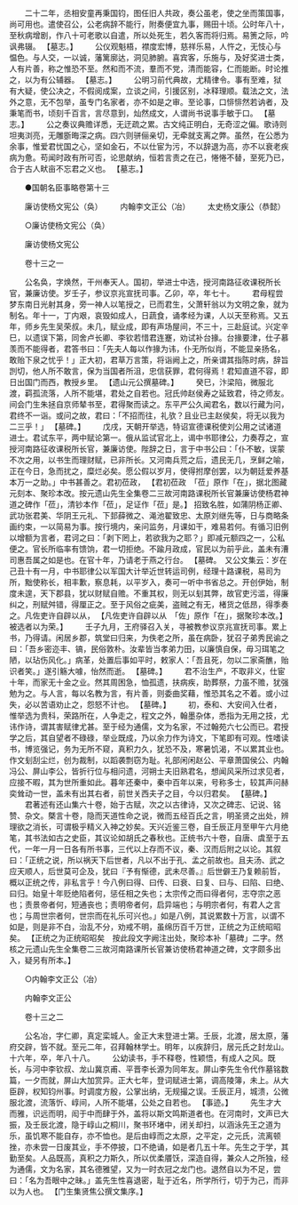 <!-- { "loadSidebar": true } -->
　　二十二年，丞相安童再秉国钧，图任旧人共政，奏公虽老，使之坐而策国事，尚可用也。遣使召公，公老病辞不能行，附奏便宜九事，赐田十顷。公时年八十，至秋病增剧，作八十可老歌以自遣，所以处死生，若久客而将归焉。易箦之际，吟讽弗辍。 【墓志。】 
　　公仪观魁梧，襟度宏博，慈祥乐易，人忤之，无忮心与愠色。与人交，一以诚，藩篱廓达，洞见肺腑。喜宾客，乐施与，及好奖进士类，人有片善，称之惟恐不至。然和而不流，羣而不党，清而能容，仁而能断。时论推之，以为有公辅器。 【墓志。】 
　　公明习前代典故，尤精律令。事有至难，狱有大疑，使公决之，不假阅成案，立谈之间，引援区别，冰释理顺。载法之文，法外之意，无不包举，虽专门名家者，亦不如是之审。至论事，口悱悱然若讷者，及秉笔而书，顷刻千百言，言尽意到，灿然成文，人谓尚书说事手敏于口。 【墓志。】 
　　公之奏议典赡详悉，无迂疏之累。古文纯正明白，无奇涩之偏。歌诗则坦夷浏亮，无雕斵晦深之病。四六则骈俪亲切，无牵就支离之弊。虽然，在公悉为余事，惟爱君忧国之心，坚如金石，不以仕宦为污，不以辞退为高，亦不以衰老疾病为惫。苟闻时政有所可否，论思献纳，恒若言责之在己，惓惓不替，至死乃已，合于古人畎亩不忘君之义也。 【墓志。】 

　　●国朝名臣事略卷第十三 

　　廉访使杨文宪公（奂） 
　　内翰李文正公（冶） 
　　太史杨文康公（恭懿） 

　　○廉访使杨文宪公（奂） 

　　廉访使杨文宪公 

　　卷十三之一 

　　公名奂，字焕然，干州奉天人。国初，举进士中选，授河南路征收课税所长官，兼廉访使。岁壬子，参议京兆宣抚司事。乙卯，卒，年七十。 
　　君母程尝梦东南日光射其身，旁一神人以笔授之，已而君生，父萧轩翁以为文明之象，就为制名。年十一，丁内艰，哀毁如成人，日蔬食，诵孝经为课，人以天至称焉。又五年，师乡先生吴荣叔。未几，赋业成，即有声场屋间，不三十，三赴庭试。兴定辛巳，以遗误下第，同舍卢长卿、李钦若惜君连蹇，劝试补台掾。台掾要津，仕子慕羡而不能得者，君答书曰：「先夫人每以作掾为讳，仆无所似肖，不能显亲扬名，敢贻下泉之忧乎！」正大初，君草万言策，将诣阙上之，所亲谓其指陈时病，辞旨剀切，他人所不敢言，保为当国者所沮，忠信获罪，君何得焉！君知直道不容，即日出国门而西，教授乡里。 【遗山元公撰墓碑。】 
　　癸巳，汴梁陷，微服北渡，羁孤流落，人所不能堪，君处之自若也。冠氏帅赵侯寿之延致君，待之师友。间会门生朱拯自京师辇书至，君得聚而读之。东平严公久闻君名，数以行藏为问，君终不一诣。或问之故，君曰：「不招而往，礼欤？且业已主赵侯矣，将无以我为二三乎！」 【墓碑。】 
　　戊戌，天朝开举选，特诏宣德课税使刘公用之试诸道进士。君试东平，两中赋论第一。俄从监试官北上，谒中书耶律公，力奏荐之，宣授河南路征收课税所长官，兼廉访使。陛辞之日，言于中书公曰：「仆不敏，误蒙不次之用，以书生而理财赋，已非所长。又河南兵荒之后，遗民无几，烹鲜之喻，正在今日，急而扰之，糜烂必矣。愿公假以岁月，使得拊摩创罢，以为朝廷爱养基本万一之助。」中书甚善之。君初莅政， 【君初莅政　「莅」原作「在」，据北图藏元刻本、聚珍本改。按元遗山先生全集卷二三故河南路课税所长官兼廉访使杨君神道之碑作「莅」，清钞本作「莅」，足证作「莅」是。】 招致名胜，如蒲阴杨正卿、武功张君美、华阴王元礼、下邽薛微之、渑池翟致忠、太原刘继先等，日与商略条画约束，一以简易为事。按行境内，亲问监务，月课如干，难易若何。有循习旧例以增额为言者，君诃之曰：「剥下罔上，若欲我为之耶？」即减元额四之一，公私便之。官长所临率有馈饷，君一切拒绝。不踰月政成，官民以为前乎此，盖未有漕司惠吾属之如是也。在官十年，乃请老于燕之行台。 【墓碑。　又公文集云：岁在己丑十有一月，中书耶律公以军国大计举近世转运司例，经理十路课税，易司为所，黜使称长，相丰歉，察息耗，以平岁入，奏可一听中书省总之。开创伊始，制度未遑，天下郡县，犹以财赋自赡。不重其权，则无以刬其弊，故官吏污滥，得廉纠之，刑赋舛错，得厘正之。至于风俗之疵美，盗贼之有无，楮货之低昂，得季奏之。凡佐吏许自辟以从， 【凡佐吏许自辟以从　「佐」原作「在」，据聚珍本改。】 被选者以为荣。】 
　　壬子九月，王府驿召入关，寻被教参议京兆宣抚司事。累上书，乃得请。闲居乡郡，筑堂曰归来，为佚老之所，虽在病卧，犹召子弟秀民谕之曰：「吾乡密迩丰、镐，民俗敦朴。汝辈皆当孝弟力田，以廉慎自保，毋习珥笔之陋，以玷伤风化。」病革，处置后事如平时，敕家人：「吾且死，勿以二家斋醮，贻识者笑。」遂引觞大噱，怡然而逝。 【墓碑。】 
　　君不治生产，不取非义，仕宦十年，而家无十金之业。然其周困急，恤孤遗，扶病疾，助葬祭，力虽不赡，犹强勉为之。与人言，每以名教为言，有片善，则委曲奖藉，惟恐其名之不着。或小过失，必以苦语劝止之，怨怒不计也。 【墓碑。】 
　　初，泰和、大安间入仕者，惟举选为贵科，荣路所在，人争走之，程文之外，翰墨杂体，悉指为无用之技，尤讳作诗，谓其害赋律尤甚。至于经为通儒，文为名家，不过翰苑六七公而已。君授学之后，其自望者不碌碌，举业既成，乃以余力作为诗文，下笔即有可观。性嗜读书，博览强记，务为无所不窥，真积力久，犹恐不及，寒暑饥渴，不以累其业也。作文刬刮尘烂，创为裁制，以蹈袭剽窃为耻。礼部闲闲赵公、平章萧国侯公、内翰冯公、屏山李公，皆折行位与相问遗，河朔士夫旧熟君名，想闻风采所过求见者，应接不暇，其为世所重如此。暮年还秦中，秦中百年以来，号称多士，较其声问赫奕耸动一世，盖未有出其右者，前世关西夫子之目，今以归君矣。 【墓碑。】 
　　君著述有还山集六十卷，始于古赋，次之以古律诗，又次之碑志、记说、铭赞、杂文。槩言十卷，隐而天道性命之说，微而五经百氏之言，明圣贤之出处，辨理欲之消长，可谓极乎精义入神之妙矣。天兴近鉴三卷，自壬辰正月至甲午六月绝笔，其书法如古之史臣，其议论如胡氏之春秋也。正统书六十卷，自唐、虞至于五代，一年一月一日各有所书事，三代以上存而不议，秦、汉而后附之以论。其叙曰：「正统之说，所以祸天下后世者，凡以不出于孔、孟之前故也。且夫汤、武之应天顺人，后世莫可企及，犹曰『予有惭德，武未尽善。』后世僻王乃复赖前哲，概以正统之传，非私言乎！今八例曰得、曰传、曰衰、曰复、曰与、曰陷、曰绝、曰归。始皇十年贬绝陷者何，惩任相之失也；太宗传之而曰得者何，志夺宗之恶也；责景帝者何，短通丧也；责明帝者何，启异端也；与明宗者何，有君人之言也；与周世宗者何，世宗而在礼乐可兴也。」如是八例，其说累数十万言，以谓不如是，则是非不白，治乱不分，劝戒不明，虽绵历百千万世，正统之为正统昭昭矣。 【正统之为正统昭昭矣　按此段文字阙注出处，聚珍本补「墓碑」二字。然核之元遗山先生全集卷二三故河南路课所长官兼访使杨君神道之碑，文字颇多出入，疑另有所本。】 

　　○内翰李文正公（冶） 

　　内翰李文正公 

　　卷十三之二 

　　公名冶，字仁卿，真定栾城人。金正大末登进士第。壬辰，北渡，居太原，藩府交辟，皆不就。至元二年，召拜翰林学士。明年，以疾辞归，居元氏之封龙山。十六年，卒，年八十八。 
　　公幼读书，手不释卷，性颖悟，有成人之风。既长，与河中李钦叔、龙山冀京甫、平晋李长源为同年友。屏山李先生令代作墓铭数篇，一夕而就，屏山大加赏异。正大七年，登词赋进士第，调高陵簿，未上。从大臣辟，权知钧州事。时调度方殷，公掌出纳，无规撮之误。壬辰正月，城溃，公微服北渡，流落忻、崞间，人所不能堪，公处之自若也。 【事迹。】 
　　先生才大而雅，识远而明，闳于中而肆于外，盖将以斯文鸣斯道者也。在河南时，文声已大振，及壬辰北渡，隐于崞山之桐川，聚书环堵中，闭关却扫，以涵泳先王之道为乐，虽饥寒不能自存，亦不恤也。是后由崞而之太原，之平定，之元氏，流离顿挫，亦未尝一日废其业，手不停披，口不绝诵，如是者几五十年。先生之于学，其勤至矣。人品既高，真积之力斯久，所以优柔餍饫，深造自得，兼众人之所独，经为通儒，文为名家，其名德雅望，又为一时衣冠之龙门也。退然自以为不足，尝曰：「名为吾眼中之昧。」盖先生性喜退密，耻于近名，所学所行，切于为己，而非以为人也。 【门生集贤焦公撰文集序。】 
